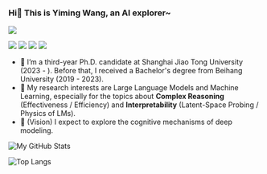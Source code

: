 

<!--
**Alsace08/Alsace08** is a ✨ _special_ ✨ repository because its `README.md` (this file) appears on your GitHub profile.

Here are some ideas to get you started:

- 🔭 I’m currently working on ...
- 🌱 I’m currently learning ...
- 👯 I’m looking to collaborate on ...
- 🤔 I’m looking for help with ...
- 💬 Ask me about ...
- 📫 How to reach me: ...
- 😄 Pronouns: ...
- ⚡ Fun fact: ...
-->
### Hi👋 This is Yiming Wang, an AI explorer~

![](https://komarev.com/ghpvc/?username=alsace08)

<a href = "mailto: alsaceym@gmail.com"><img src="https://img.shields.io/badge/-GMail-yellow?style=plastic&logo=gmail&logoColor=red" target="_blank"></a> <a href = "https://www.zhihu.com/people/yikou-niao-93"><img src="https://img.shields.io/badge/-ZhiHu(知乎)-blue?style=plastic&logo=zhihu&logoColor=white" target="_blank"></a> <a href = "https://alsace08.github.io"><img src="https://img.shields.io/badge/-Blog-green?style=plastic&logo=blog" target="_blank"></a> <a href = "https://alsace08.github.io/yiming.wang.cv/"><img src="https://img.shields.io/badge/-Curriculum%20Vitae-white?style=plastic&logo=cv" target="_blank"></a>

- 🔭 I’m a third-year Ph.D. candidate at Shanghai Jiao Tong University (2023 - ). Before that, I received a Bachelor's degree from Beihang University (2019 - 2023).
- 🌱 My research interests are Large Language Models and Machine Learning, especially for the topics about **Complex Reasoning** (Effectiveness / Efficiency) and **Interpretability** (Latent-Space Probing / Physics of LMs). 
- 🤔 (Vision) I expect to explore the cognitive mechanisms of deep modeling.

![My GitHub Stats](https://github-readme-stats.vercel.app/api?username=Alsace08&theme=vue&show_icons=true)

![Top Langs](https://github-readme-stats.vercel.app/api/top-langs/?username=Alsace08&layout=compact&theme=vue)
